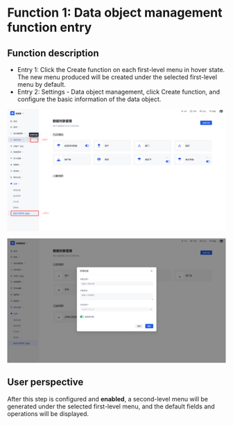 # Function 1: Data object management function entry

## Function description

- Entry 1: Click the Create function on each first-level menu in hover state. The new menu produced will be created under the selected first-level menu by default.
- Entry 2: Settings - Data object management, click Create function, and configure the basic information of the data object.

![](../static/78c044cd-1ebc-493a-b18c-3cc83da72d15.png)

![](../static/Im4qdkIAqoO86yxuGA0cl2oLnwc.png)

## User perspective

After this step is configured and <strong>enabled</strong>, a second-level menu will be generated under the selected first-level menu, and the default fields and operations will be displayed.
